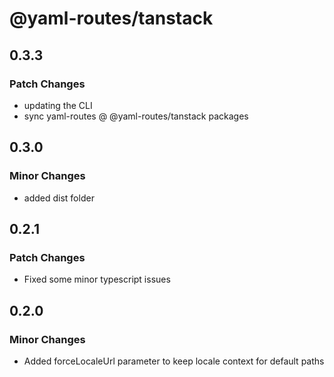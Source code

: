 # @yaml-routes/tanstack

## 0.3.3

### Patch Changes

-   updating the CLI
-   sync yaml-routes @ @yaml-routes/tanstack packages

## 0.3.0

### Minor Changes

-   added dist folder

## 0.2.1

### Patch Changes

-   Fixed some minor typescript issues

## 0.2.0

### Minor Changes

-   Added forceLocaleUrl parameter to keep locale context for default paths
